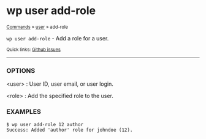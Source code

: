 # wp user add-role

<small>[Commands](/commands/) &raquo; [user](/commands/user/) &raquo; add-role</small>

`wp user add-role` - Add a role for a user.

<small>Quick links: <a href="https://github.com/wp-cli/wp-cli/issues?q=is%3Aopen+label%3Acommand%3Auser-add-role+sort%3Aupdated-desc">Github issues</a></small>

<hr />

### OPTIONS

&lt;user&gt;
: User ID, user email, or user login.

&lt;role&gt;
: Add the specified role to the user.

### EXAMPLES

    $ wp user add-role 12 author
    Success: Added 'author' role for johndoe (12).



